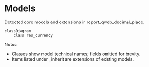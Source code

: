 # Models

Detected core models and extensions in report_qweb_decimal_place.

```mermaid
classDiagram
    class res_currency
```

Notes
- Classes show model technical names; fields omitted for brevity.
- Items listed under _inherit are extensions of existing models.
